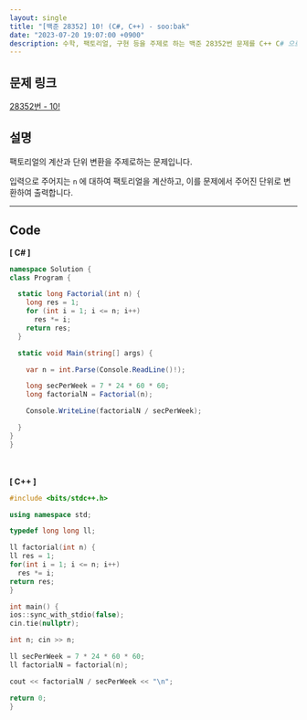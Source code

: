 ```yaml
---
layout: single
title: "[백준 28352] 10! (C#, C++) - soo:bak"
date: "2023-07-20 19:07:00 +0900"
description: 수학, 팩토리얼, 구현 등을 주제로 하는 백준 28352번 문제를 C++ C# 으로 풀이 및 해설
---
```


## 문제 링크
  [28352번 - 10!](https://www.acmicpc.net/problem/28352)

## 설명
팩토리얼의 계산과 단위 변환을 주제로하는 문제입니다. <br>

입력으로 주어지는 `n` 에 대하여 팩토리얼을 계산하고, 이를 문제에서 주어진 단위로 변환하여 출력합니다. <br>

- - -

## Code
<b>[ C# ] </b>
<br>

  ```c#
namespace Solution {
  class Program {

    static long Factorial(int n) {
      long res = 1;
      for (int i = 1; i <= n; i++)
        res *= i;
      return res;
    }

    static void Main(string[] args) {

      var n = int.Parse(Console.ReadLine()!);

      long secPerWeek = 7 * 24 * 60 * 60;
      long factorialN = Factorial(n);

      Console.WriteLine(factorialN / secPerWeek);

    }
  }
}
  ```
<br><br>
<b>[ C++ ] </b>
<br>

  ```c++
#include <bits/stdc++.h>

using namespace std;

typedef long long ll;

ll factorial(int n) {
  ll res = 1;
  for(int i = 1; i <= n; i++)
    res *= i;
  return res;
}

int main() {
  ios::sync_with_stdio(false);
  cin.tie(nullptr);

  int n; cin >> n;

  ll secPerWeek = 7 * 24 * 60 * 60;
  ll factorialN = factorial(n);

  cout << factorialN / secPerWeek << "\n";

  return 0;
}
  ```
